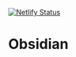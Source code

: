 [![Netlify Status](https://api.netlify.com/api/v1/badges/3e39983c-ceeb-4c84-8f5d-27e5e80d284e/deploy-status)](https://app.netlify.com/sites/transcendent-begonia-4d6320/deploys)

# Obsidian
